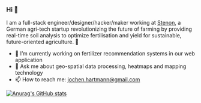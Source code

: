 ### Hi 👋


I am a full-stack engineer/designer/hacker/maker working at [Stenon](https://stenon.io/en/), a German agri-tech startup revolutionizing the future of farming by providing real-time soil analysis to optimize fertilisation and yield for sustainable, future-oriented agriculture. 🌱

- 🔭 I’m currently working on fertilizer recommendation systems in our web application
- 💬 Ask me about geo-spatial data processing, heatmaps and mapping technology
- 📫 How to reach me: jochen.hartmann@gmail.com

[![Anurag's GitHub stats](https://github-readme-stats.vercel.app/api?username=vomc)](https://github.com/anuraghazra/github-readme-stats)
